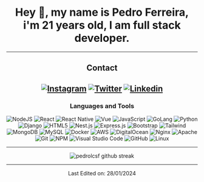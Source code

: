 <div align="center">
  
# Hey 👋, my name is Pedro Ferreira, i'm 21 years old, I am full stack developer.

-------------------

## Contact
<a href="https://www.instagram.com/pedrolcsf/">![Instagram](https://img.shields.io/badge/pedrolcsf-%23E4405F.svg?style=for-the-badge&logo=Instagram&logoColor=white)</a> <a href="https://twitter.com/pedrolcsf">![Twitter](https://img.shields.io/badge/pedrolcsf-%231DA1F2.svg?style=for-the-badge&logo=Twitter&logoColor=white)</a>
<a href="https://www.linkedin.com/in/pedrolcsf/">![Linkedin](https://img.shields.io/badge/pedrolcsf-%231DA1F2.svg?style=for-the-badge&logo=Linkedin&logoColor=white)</a>
-------------------

### Languages and Tools  
![NodeJS](https://img.shields.io/badge/node.js-%2343853D.svg?style=for-the-badge&logo=node.js&logoColor=white) ![React](https://img.shields.io/badge/react-%230db7ed.svg?style=for-the-badge&logo=react&logoColor=white)  ![React Native](https://img.shields.io/badge/ReactNative-%2300f.svg?style=for-the-badge&logo=react&logoColor=white) ![Vue](https://img.shields.io/badge/Vue-%23E34F26.svg?style=for-the-badge&logo=vue&logoColor=white) ![JavaScript](https://img.shields.io/badge/javascript-%23323330.svg?style=for-the-badge&logo=javascript&logoColor=%23F7DF1E) ![GoLang](https://img.shields.io/badge/GoLang-%230db7ed.svg?style=for-the-badge&logo=go&logoColor=white) ![Python](https://img.shields.io/badge/python-%2314354C.svg?style=for-the-badge&logo=python&logoColor=white) ![Django](https://img.shields.io/badge/Django-%2314354C.svg?style=for-the-badge&logo=django&logoColor=white) ![HTML5](https://img.shields.io/badge/html5-%23E34F26.svg?style=for-the-badge&logo=html5&logoColor=white) ![Nest.js](https://img.shields.io/badge/Nest.js-%23404d59.svg?style=for-the-badge&logo=nest-js&logoColor=%2361DAFB) ![Express.js](https://img.shields.io/badge/express.js-%23404d59.svg?style=for-the-badge&logo=express&logoColor=%2361DAFB) ![Bootstrap](https://img.shields.io/badge/bootstrap-%23563D7C.svg?style=for-the-badge&logo=bootstrap&logoColor=white) ![Tailwind](https://img.shields.io/badge/react-%230db7ed.svg?style=for-the-badge&logo=react&logoColor=white) ![MongoDB](https://img.shields.io/badge/MongoDB-%234ea94b.svg?style=for-the-badge&logo=mongodb&logoColor=white) ![MySQL](https://img.shields.io/badge/mysql-%2300f.svg?style=for-the-badge&logo=mysql&logoColor=white) ![Docker](https://img.shields.io/badge/tailwindcss-%230db7ed.svg?style=for-the-badge&logo=tailwindcss&logoColor=white) ![AWS](https://img.shields.io/badge/AWS-%23FF9900.svg?style=for-the-badge&logo=amazon-aws&logoColor=white) ![DigitalOcean](https://img.shields.io/badge/DigitalOcean-%230167ff.svg?style=for-the-badge&logo=digitalOcean&logoColor=white)  ![Nginx](https://img.shields.io/badge/nginx-%23009639.svg?style=for-the-badge&logo=nginx&logoColor=white) ![Apache](https://img.shields.io/badge/apache-%23D42029.svg?style=for-the-badge&logo=apache&logoColor=white) ![Git](https://img.shields.io/badge/git-%23F05033.svg?style=for-the-badge&logo=git&logoColor=white) ![NPM](https://img.shields.io/badge/NPM-%23000000.svg?style=for-the-badge&logo=npm&logoColor=white) ![Visual Studio Code](https://img.shields.io/badge/VisualStudioCode-0078d7.svg?style=for-the-badge&logo=visual-studio-code&logoColor=white) ![GitHub](https://img.shields.io/badge/github-%23121011.svg?style=for-the-badge&logo=github&logoColor=white) ![Linux](https://img.shields.io/badge/Linux-E95420?style=for-the-badge&logo=linux&logoColor=white)
  
-------------------
  
![pedrolcsf github streak](https://github-readme-streak-stats.herokuapp.com/?user=pedrolcsf&theme=radical&include_all_commits=true&count_private=true)

 <div>

-----

Last Edited on: 28/01/2024

